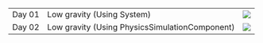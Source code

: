 ||||
|---|---|---|
|Day 01 |Low gravity (Using System)| ![](https://github.com/noppefoxwolf/visionOS_30Days/blob/main/.github/Day01.gif) |
|Day 02 |Low gravity (Using PhysicsSimulationComponent)| ![](https://github.com/noppefoxwolf/visionOS_30Days/blob/main/.github/Day02.gif) |
